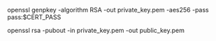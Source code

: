 

openssl genpkey -algorithm RSA -out private_key.pem -aes256 -pass pass:$CERT_PASS

openssl rsa -pubout -in private_key.pem -out public_key.pem